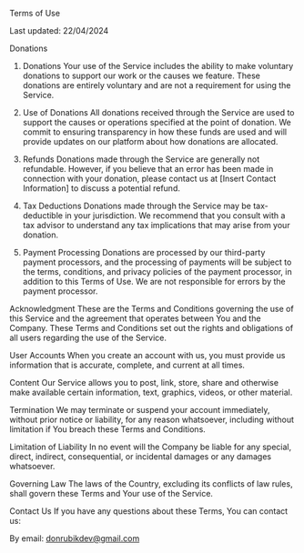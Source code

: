 Terms of Use

Last updated: 22/04/2024

Donations

1. Donations
Your use of the Service includes the ability to make voluntary donations to support our work or the causes we feature. These donations are entirely voluntary and are not a requirement for using the Service.

2. Use of Donations
All donations received through the Service are used to support the causes or operations specified at the point of donation. We commit to ensuring transparency in how these funds are used and will provide updates on our platform about how donations are allocated.

3. Refunds
Donations made through the Service are generally not refundable. However, if you believe that an error has been made in connection with your donation, please contact us at [Insert Contact Information] to discuss a potential refund.

4. Tax Deductions
Donations made through the Service may be tax-deductible in your jurisdiction. We recommend that you consult with a tax advisor to understand any tax implications that may arise from your donation.

5. Payment Processing
Donations are processed by our third-party payment processors, and the processing of payments will be subject to the terms, conditions, and privacy policies of the payment processor, in addition to this Terms of Use. We are not responsible for errors by the payment processor.

Acknowledgment
These are the Terms and Conditions governing the use of this Service and the agreement that operates between You and the Company. These Terms and Conditions set out the rights and obligations of all users regarding the use of the Service.

User Accounts
When you create an account with us, you must provide us information that is accurate, complete, and current at all times.

Content
Our Service allows you to post, link, store, share and otherwise make available certain information, text, graphics, videos, or other material.

Termination
We may terminate or suspend your account immediately, without prior notice or liability, for any reason whatsoever, including without limitation if You breach these Terms and Conditions.

Limitation of Liability
In no event will the Company be liable for any special, direct, indirect, consequential, or incidental damages or any damages whatsoever.

Governing Law
The laws of the Country, excluding its conflicts of law rules, shall govern these Terms and Your use of the Service.

Contact Us
If you have any questions about these Terms, You can contact us:

By email: donrubikdev@gmail.com
